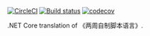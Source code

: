 [![CircleCI](https://circleci.com/gh/read-and-code/Stone.svg?style=shield)](https://circleci.com/gh/read-and-code/Stone) [![Build status](https://ci.appveyor.com/api/projects/status/ttmwuhg4dd64535g/branch/master?svg=true)](https://ci.appveyor.com/project/Frederick-S/stone-5syjn/branch/master) [![codecov](https://codecov.io/gh/read-and-code/Stone/branch/master/graph/badge.svg)](https://codecov.io/gh/read-and-code/Stone)

.NET Core translation of 《两周自制脚本语言》.
